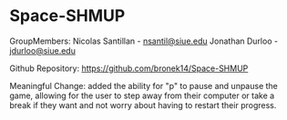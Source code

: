 # Space-SHMUP
 GroupMembers:
    Nicolas Santillan - nsantil@siue.edu
    Jonathan Durloo - jdurloo@siue.edu

Github Repository:
    https://github.com/bronek14/Space-SHMUP

Meaningful Change:
    added the ability for "p" to pause and unpause the game, allowing for the user to step away from their computer or take a break if they want and not worry about having to restart their progress.
